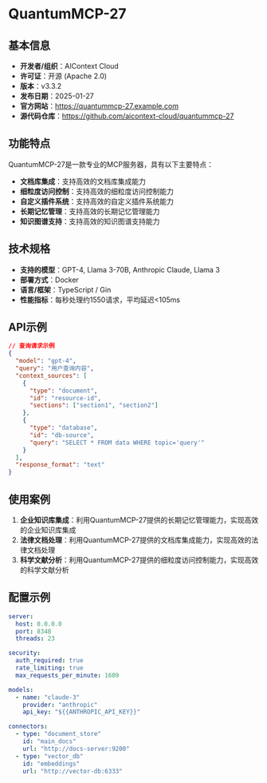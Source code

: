 # QuantumMCP-27

## 基本信息

- **开发者/组织**：AIContext Cloud
- **许可证**：开源 (Apache 2.0)
- **版本**：v3.3.2
- **发布日期**：2025-01-27
- **官方网站**：https://quantummcp-27.example.com
- **源代码仓库**：https://github.com/aicontext-cloud/quantummcp-27

## 功能特点

QuantumMCP-27是一款专业的MCP服务器，具有以下主要特点：

- **文档库集成**：支持高效的文档库集成能力
- **细粒度访问控制**：支持高效的细粒度访问控制能力
- **自定义插件系统**：支持高效的自定义插件系统能力
- **长期记忆管理**：支持高效的长期记忆管理能力
- **知识图谱支持**：支持高效的知识图谱支持能力


## 技术规格

- **支持的模型**：GPT-4, Llama 3-70B, Anthropic Claude, Llama 3
- **部署方式**：Docker
- **语言/框架**：TypeScript / Gin
- **性能指标**：每秒处理约1550请求，平均延迟<105ms

## API示例

```json
// 查询请求示例
{
  "model": "gpt-4",
  "query": "用户查询内容",
  "context_sources": [
    {
      "type": "document",
      "id": "resource-id",
      "sections": ["section1", "section2"]
    },
    {
      "type": "database",
      "id": "db-source",
      "query": "SELECT * FROM data WHERE topic='query'"
    }
  ],
  "response_format": "text"
}
```

## 使用案例

1. **企业知识库集成**：利用QuantumMCP-27提供的长期记忆管理能力，实现高效的企业知识库集成
2. **法律文档处理**：利用QuantumMCP-27提供的文档库集成能力，实现高效的法律文档处理
3. **科学文献分析**：利用QuantumMCP-27提供的细粒度访问控制能力，实现高效的科学文献分析


## 配置示例

```yaml
server:
  host: 0.0.0.0
  port: 8348
  threads: 23

security:
  auth_required: true
  rate_limiting: true
  max_requests_per_minute: 1609

models:
  - name: "claude-3"
    provider: "anthropic"
    api_key: "${{ANTHROPIC_API_KEY}}"

connectors:
  - type: "document_store"
    id: "main_docs"
    url: "http://docs-server:9200"
  - type: "vector_db"
    id: "embeddings"
    url: "http://vector-db:6333"
```